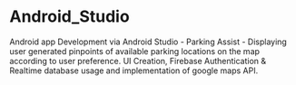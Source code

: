 # Android_Studio

Android app Development via Android Studio - Parking Assist - Displaying user generated pinpoints of available parking locations on the map according to user preference.
UI Creation, Firebase Authentication & Realtime database usage and implementation of google maps API.
